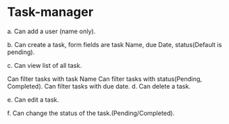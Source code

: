 # Task-manager


a.       Can add a user  (name only).

b.      Can create a task, form fields are task Name, due Date, status(Default is pending).

c.       Can view list of all task.   

Can filter tasks with task Name
Can filter tasks with status(Pending, Completed).
Can filter tasks with due date.
d.      Can delete a task.

e.      Can edit a task.

f.        Can change the status of the task.(Pending/Completed).
